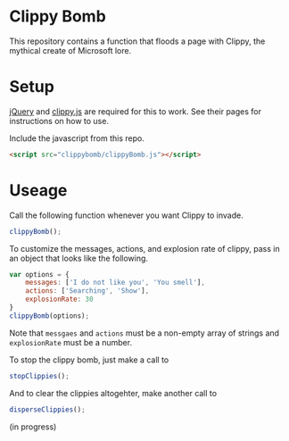 # Clippy Bomb
This repository contains a function that floods a page with Clippy, the mythical create of Microsoft lore.
# Setup
[jQuery](https://code.jquery.com/) and [clippy.js](https://www.smore.com/clippy-js) are required for this to work. See their pages for instructions on how to use.

Include the javascript from this repo.
```html
<script src="clippybomb/clippyBomb.js"></script>
```
# Useage
Call the following function whenever you want Clippy to invade.
```javascript
clippyBomb();
```
To customize the messages, actions, and explosion rate of clippy, pass in an object that looks like the following.
```javascript
var options = {
    messages: ['I do not like you', 'You smell'],
    actions: ['Searching', 'Show'],
    explosionRate: 30
}
clippyBomb(options);
```
Note that `messgaes` and `actions` must be a non-empty array of strings and `explosionRate` must be a number.

To stop the clippy bomb, just make a call to
```javascript
stopClippies();
```
And to clear the clippies altogehter, make another call to
```javascript
disperseClippies();
```
(in progress)
